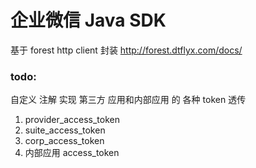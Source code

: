 # 企业微信 Java SDK

基于 forest http client 封装 http://forest.dtflyx.com/docs/

### todo:
自定义 注解 实现 第三方 应用和内部应用 的 各种 token 透传
1. provider_access_token
2. suite_access_token
3. corp_access_token
4. 内部应用 access_token
